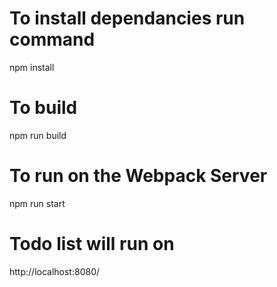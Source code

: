 # To install dependancies run command

npm install

# To build

npm run build

# To run on the Webpack Server

npm run start

# Todo list will run on 

http://localhost:8080/
